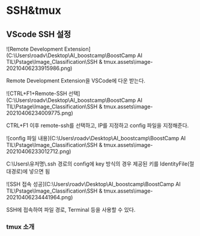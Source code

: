 # SSH&tmux

## VScode SSH 설정

![Remote Development Extension](C:\Users\roadv\Desktop\AI_boostcamp\BoostCamp AI TIL\Pstage\Image_Classification\SSH & tmux.assets\image-20210406233915986.png)

Remote Development Extension을 VSCode에 다운 받는다.

![CTRL+F1+Remote-SSH 선택](C:\Users\roadv\Desktop\AI_boostcamp\BoostCamp AI TIL\Pstage\Image_Classification\SSH & tmux.assets\image-20210406234009775.png)

CTRL+F1  이후 remote-ssh를 선택하고, IP를 지정하고 config 파일을 지정해준다.

![config 파일 내용](C:\Users\roadv\Desktop\AI_boostcamp\BoostCamp AI TIL\Pstage\Image_Classification\SSH & tmux.assets\image-20210406233012712.png)

C:\\Users\\유저명\\.ssh 경로의 config에 key 방식의 경우 제공된 키를 IdentityFile(절대경로)에 넣으면 됨

![SSH 접속 성공](C:\Users\roadv\Desktop\AI_boostcamp\BoostCamp AI TIL\Pstage\Image_Classification\SSH & tmux.assets\image-20210406234441964.png)

SSH에 접속하여 파일 경로, Terminal 등을 사용할 수 있다.

### tmux 소개

